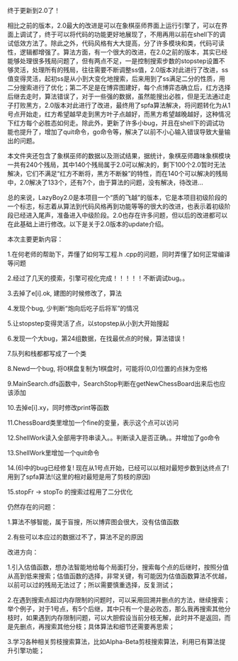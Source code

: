终于更新到2.0了！

相比之前的版本，2.0最大的改进是可以在象棋巫师界面上运行引擎了，可以在界面上调试了，终于可以将代码的功能更好地展现了，不用再用以前在shell下的调试低效方法了。除此之外，代码风格有大大提高，分了许多模块和类，代码可读性，逻辑都增强了。算法方面，有一个很大的改进，在2.0之前的版本，其实已经能够处理很多残局问题了，但有两点不足，一是控制搜索步数的stopstep设置不够灵活，处理所有的残局，往往需要不断调整ss值，2.0版本对此进行了改进，ss值变得灵活，起初ss是从小到大变化地搜索，后来用到了ss满足二分的性质，用二分搜索进行了优化；第二不足是在博弈图建好，每个点博弈态确立后，红方选择后继去走时，算法错误了，对于一些强的数据，虽然能搜出必胜，但是无法通过走子打败黑方，2.0版本对此进行了改进，最终用了spfa算法解决，将问题转化为从1号点开始走，红方希望越早走到黑方叶子点越好，而黑方希望越晚越好，这种情况下红方每个必胜态如何走。除此外，更新了许多小bug，并且在shell下的调试功能也提升了，增加了quit命令，go命令等，解决了以前不小心输入错误导致大量输出的问题。


本文件夹还包含了象棋巫师的数据以及测试结果，据统计，象棋巫师趣味象棋模块一共有240个残局，其中140个残局属于2.0可以解决的，剩下100个2.0暂时无法解决，它们不满足“红方不断将，黑方不断躲”的特性，而在140个可以解决的残局中，2.0解决了133个，还有7个，由于算法的问题，没有解决，待改进...


总的来说，LazyBoy2.0是本项目一个“质的飞越”的版本，它是本项目初级阶段的一个标志，标志着从算法到代码风格再到功能等等的很大的改进，也表示着初级阶段已经进入尾声，准备进入中级阶段。2.0也存在许多问题，但以后的改进都可以在此基础上进行修改。以下是关于2.0版本的update介绍。


本次主要更新内容：

1.在何老师的帮助下，弄懂了如何写工程.h .cpp的问题，同时弄懂了如何正常编译等问题

2.经过了几天的摸索，引擎可视化完成！！！！！不断调试bug。。

3.去掉了e[i].ok, 建图的时候修改了，算法

4.发现个bug, 少判断“炮向后吃子后将军”的情况

5.让stopstep变得灵活了点，以stopstep从小到大开始搜起

6.发现一个大bug，第24组数据，在找最优点的时候，算法错误！

7.队列和栈都都写成了一个类

8.Newd一个bug, 将0棋盘复制为1棋盘时，可能将(0,0)位置的点抹为空格

9.MainSearch.dfs函数中，SearchStop判断在getNewChessBoard出来后也应该添加

10.去掉e[i].xy，同时修改print等函数

11.ChessBoard类里增加一个fine的变量，表示这个点可以访问

12.ShellWork读入全部用字符串读入。。判断读入是否正确。。并增加了go命令

13.ShellWork里增加一个quit命令

14.(6)中的bug已经修复! 现在从1号点开始，已经可以以相对最短步数到达终点了! 用到了spfa算法!(这里的相对最短是用了剪枝的原因)

15.stopFr -> stopTo 的搜索过程用了二分优化

仍然存在的问题：

1.算法不够智能，属于盲搜，所以博弈图会很大，没有估值函数

2.有些可以本应过的数据过不了，算法不足的原因

改进方向：

1.引入估值函数，想办法智能地给每个局面打分，搜索每个点的后继时，按照分值从高到低来搜索；估值函数的选择，非常关键，有可能因为估值函数算法不优越，以前可以过的残局无法过了；所以需要慎重选择，反复测试；

2.在遇到搜索点超过内存限制的问题时，可以采用回溯并删点的方法，继续搜索；举个例子，对于1号点，有5个后继，其中只有一个是必败态，那么我再搜索其他分枝时，如果遇到内存限制问题，可以大胆假设当前分枝无解，此时并不是返回，而是先删点，再搜索其他分枝；具体算法和细节还需要再思索；

3.学习各种相关剪枝搜索算法，比如Alpha-Beta剪枝搜索算法，利用已有算法提升引擎功能；
